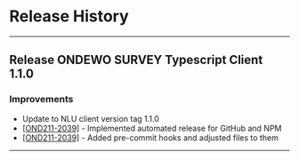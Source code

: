 # Release History
*****************

## Release ONDEWO SURVEY Typescript Client 1.1.0

### Improvements
 * Update to NLU client version tag 1.1.0
 * [[OND211-2039]](https://ondewo.atlassian.net/browse/OND211-2039) - Implemented automated release for GitHub and NPM
 * [[OND211-2039]](https://ondewo.atlassian.net/browse/OND211-2039) - Added pre-commit hooks and adjusted files to them

*****************